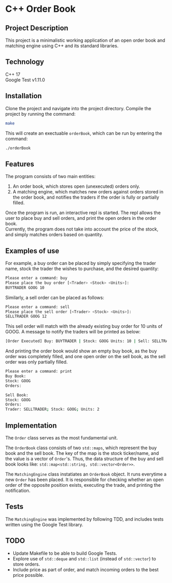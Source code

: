 # C++ Order Book

## Project Description
This project is a minimalistic working application of an open order book and matching engine using C++ and its standard libraries.

## Technology
C++ 17\
Google Test v1.11.0

## Installation
Clone the project and navigate into the project directory.
Compile the project by running the command: 
```bash
make
```
This will create an exectuable `orderBook`, which can be run by entering the command:
```bash
./orderBook
```

## Features
The program consists of two main entities:
1. An order book, which stores open (unexecuted) orders only.
2. A matching engine, which matches new orders against orders stored in the order book, and notifies the traders if the order is fully or partially filled.

Once the program is run, an interactive repl is started.
The repl allows the user to place buy and sell orders, and print the open orders in the order book.\
Currently, the program does not take into account the price of the stock, and simply matches orders based on quantity.

## Examples of use
For example, a buy order can be placed by simply specifying the trader name, stock the trader the wishes to purchase, and the desired quantity:
```bash
Please enter a command: buy
Please place the buy order [<Trader> <Stock> <Units>]:
BUYTRADER GOOG 10
```
Similarly, a sell order can be placed as follows:
```bash
Please enter a command: sell
Please place the sell order [<Trader> <Stock> <Units>]:
SELLTRADER GOOG 12
```
This sell order will match with the already existing buy order for 10 units of GOOG. A message to notify the traders will be printed as below:
```bash
[Order Executed] Buy: BUYTRADER | Stock: GOOG Units: 10 | Sell: SELLTRADER
```
And printing the order book would show an empty buy book, as the buy order was completely filled, and one open order on the sell book, as the sell order was only partially filled.
```bash
Please enter a command: print
Buy Book:
Stock: GOOG
Orders: 

Sell Book:
Stock: GOOG
Orders: 
Trader: SELLTRADER; Stock: GOOG; Units: 2
```

## Implementation
The `Order` class serves as the most fundamental unit.

The `OrderBook` class consists of two `std::maps`, which represent the buy book and the sell book. The key of the map is the stock ticker/name, and the value is a vector of `Order`'s.
Thus, the data structure of the buy and sell book looks like: `std::map<std::string, std::vector<Order>>`.

The `MatchingEngine` class instatiates an `OrderBook` object. It runs everytime a new `Order` has been placed. It is responsible for checking whether an open order of the opposite position exists, executing the trade, and printing the notification.

## Tests
The `MatchingEngine` was implemented by following TDD, and includes tests written using the Google Test library.

## TODO
* Update Makefile to be able to build Google Tests.
* Explore use of `std::deque` and `std::list` (instead of `std::vector`) to store orders. 
* Include price as part of order, and match incoming orders to the best price possible.